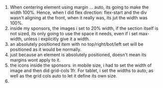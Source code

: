 1. When centering element using margin ... auto, its going to make the width 100%. Hence, when I did flex direction: flex-start and the div wasn't aligning at the front, when it really was, its jut the width was 100%.
2. inside my sponsors, the images i set to 20% width, if the section itself is not sized, its only going to use the space it needs, even if i set max-width, unless i explicitly give it a width.
3. an absolutely positioned item with no top/right/bot/left set will be positioned as it would be normally.
4. just because an element is absolutely positioned, doesn't mean its margins wont apply to it. 
5. the icons inside the sponsors. in mobile size, i had to set the width of image and then did grid-cols 1fr.
For tablet, i set the widths to auto, as well as the grid cols auto to let it define its own size.
6.